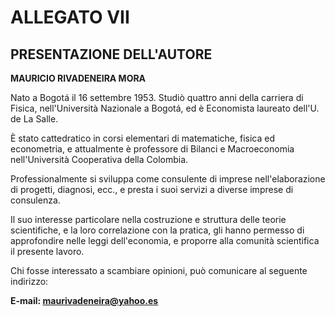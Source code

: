 # ALLEGATO VII

## PRESENTAZIONE DELL'AUTORE

**MAURICIO RIVADENEIRA MORA**

Nato a Bogotá il 16 settembre 1953. Studiò quattro anni della carriera di Fisica, nell'Università Nazionale a Bogotá, ed è Economista laureato dell'U. de La Salle.

È stato cattedratico in corsi elementari di matematiche, fisica ed econometria, e attualmente è professore di Bilanci e Macroeconomia nell'Università Cooperativa della Colombia.

Professionalmente si sviluppa come consulente di imprese nell'elaborazione di progetti, diagnosi, ecc., e presta i suoi servizi a diverse imprese di consulenza.

Il suo interesse particolare nella costruzione e struttura delle teorie scientifiche, e la loro correlazione con la pratica, gli hanno permesso di approfondire nelle leggi dell'economia, e proporre alla comunità scientifica il presente lavoro.

Chi fosse interessato a scambiare opinioni, può comunicare al seguente indirizzo:

**E-mail: maurivadeneira@yahoo.es**
